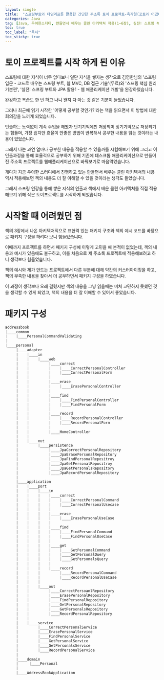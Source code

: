 ```yaml
---
layout: single
title:  "스프링부트와 타임리프를 활용한 간단한 주소록 토이 프로젝트-육각형(포트와 어댑터)아키텍처 적용"
categories: Java
tag: [Java, 우아한스터디, 만들면서 배우는 클린 아키텍쳐 적용(1~6장), 실전! 스프링 부트와 JPA 활용1 - 웹 애플리케이션 개발, 타임리프, 어떻게 공부할 것인가?]
toc: true
toc_label: "목차"
toc_sticky: true
---
```


# 토이 프로젝트를 시작 하게 된 이유
스프링에 대한 지식이 너무 없다보니 일단 지식을 쌓자는 생각으로 김영한님의 '스프링 입문 - 코드로 배우는 스프링 부트, 웹 MVC, DB 접근 기술'(무료)와 '스프링 핵심 원리 기본편', '실전! 스프링 부트와 JPA 활용1 - 웹 애플리케이션 개발'을 완강하였습니다.  

완강하고 복습도 한 번 하고 나니 왠지 다 아는 것 같은 기분이 들었습니다.  

그러나 최근에 읽기 시작한 '어떻게 공부할 것인가?'라는 책을 읽으면서 이 방법에 대한 회의감을 느끼게 되었습니다.  

인출하는 노력없이 계속 주입을 해봤자 단기기억에만 저장되며 장기기억으로 저장되기는 힘들며, 가장 쉽지만 효율이 안좋은 방법이 반복해서 공부한 내용을 읽는 것이라는 내용이 있었습니다.  

그래서 나는 과연 얼마나 공부한 내용을 적용할 수 있을까를 시험해보기 위해 그리고 이 인출과정을 통해 효율적으로 공부하기 위해 기존에 데스크톱 애플리케이션으로 만들어진 주소록 프로젝트를 웹애플리케이션으로 바꿔보기로 마음먹었습니다.  

게다가 지금 우아한 스터디에서 진행하고 있는  만들면서 배우는 클린 아키텍쳐의 내용 역시 적용해보면 책의 내용도 더 잘 이해할 수 있을 것이라는 생각도 들었습니다.  

그래서 스프링 인강을 통해 쌓은 지식의 인출과 책에서 배운 클린 아키텍처를 직접 적용해보기 위해 작은 토이프로젝트를 시작하게 되었습니다.  

# 시작할 때 어려웠던 점
책의 3장에서 나온 아키텍처적으로 표현력 있는 패키지 구조와 책의 예시 코드를 바탕으로 패키지 구성을 하려다 보니 힘들었습니다.  

이때까지 프로젝트를 하면서 패키지 구성에 이렇게 고민을 해 본적이 없었는데, 책의 내용과 예시가 있음에도 불구하고, 이를 처음으로 제 주소록 프로젝트에 적용해보려고 하니 생각보다 힘들었습니다.  

책의 예시와 제가 만드는 프로젝트에서 다른 부분에 대해 약간의 커스터마이징을 하고, 책의 부족한 내용을 찾아서 더 공부하면서 패키지 구성을 하였습니다.  

이 과정이 생각보다 오래 걸렸지만 책의 내용을 그냥 읽을때는 미처 고민하지 못했던 것을 생각할 수 있게 되었고, 책의 내용을 더 잘 이해할 수 있어서 좋았습니다.  

# 패키지 구성
```java
addressbook
|____common
|    |____PersonalCommandValidating
|
|____personal
     |____adapter
     |    |____in
     |    |    |____web
     |    |         |____correct
     |    |         |    |____CorrectPersonalController
     |    |         |    |____CorrectPersonalForm
     |    |         |
     |    |         |____erase
     |    |         |    |____ErasePersonalController
     |    |         |
     |    |         |____find
     |    |         |    |____FindPersonalController
     |    |         |    |____FindPersonalForm
     |    |         |
     |    |         |____record
     |    |         |    |____RecordPersonalController
     |    |         |    |____RecordPersonalForm
     |    |         |
     |    |         |____HomeController
     |    |
     |    |____out
     |         |____persistence
     |              |____JpaCorrectPersonalRepository
     |              |____JpaErasePersonalRepository
     |              |____JpaFindPersonalRepositroy
     |              |____JpaGetPersonalRepositroy
     |              |____JpaGetPersonalsRepository
     |              |____JpaRecordPersonalRepository
     |
     |____application
     |    |____port
     |    |    |____in
     |    |    |    |____correct
     |    |    |    |    |____CorrectPersonalCommand
     |    |    |    |    |____CorrectPersonalUsecase
     |    |    |    |
     |    |    |    |____erase
     |    |    |    |    |____ErasePersonalUseCase
     |    |    |    |
     |    |    |    |____find
     |    |    |    |    |____FindPersonalCommand
     |    |    |    |    |____FindPersonalUseCase
     |    |    |    |
     |    |    |    |____get
     |    |    |    |    |____GetPersonalCommand
     |    |    |    |    |____GetPersonalQuery
     |    |    |    |    |____GetPersonalsQuery
     |    |    |    |
     |    |    |    |____record
     |    |    |         |____RecordPersonalCommand
     |    |    |         |____RecordPersonalUseCase
     |    |    |
     |    |    |____out
     |    |         |____CorrectPersoanlRepository
     |    |         |____ErasePersonalRepository
     |    |         |____FindPersonalRepository
     |    |         |____GetPersonalRepository
     |    |         |____GetPersonalsRepository
     |    |         |____RecordPersonalRepository
     |    |
     |    |____service
     |         |____CorrectPersonalService
     |         |____ErasePersonalService
     |         |____FindPersonalService
     |         |____GetPersonalService
     |         |____GetPersonalsService
     |         |____RecordPersonalService
     |
     |____domain
     |     |____Personal
     |
     |____AddressBookApplication
```